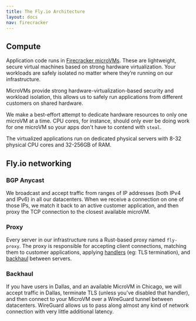 ```yaml
---
title: The Fly.io Architecture
layout: docs
nav: firecracker
---
```


## Compute

Application code runs in [Firecracker microVMs](https://github.com/firecracker-microvm/firecracker). These are lightweight, secure virtual machines based on strong hardware virtualization. Your workloads are safely isolated no matter where they’re running on our infrastructure.

MicroVMs provide strong hardware-virtualization-based security and workload isolation, this allows us to safely run applications from different customers on shared hardware.

We make a best-effort attempt to dedicate hardware resources to only one microVM at a time. CPU cores, for instance, should only ever be doing work for one microVM so your apps don't have to contend with `steal`.

The virtualized applications run on dedicated physical servers with 8-32 physical CPU cores and 32-256GB of RAM.

## Fly.io networking

### BGP Anycast

We broadcast and accept traffic from ranges of IP addresses (both IPv4 and IPv6) in all our datacenters. When we receive a connection on one of those IPs, we match it back to an active customer application, and then proxy the TCP connection to the closest available microVM.

### Proxy

Every server in our infrastructure runs a Rust-based proxy named `fly-proxy`. The proxy is responsible for accepting client connections, matching them to customer applications, applying [handlers](/docs/networking/services/#connection-handlers) (eg: TLS termination), and [backhaul](#backhaul) between servers.

### Backhaul

If you have users in Dallas, and an available MicroVM in Chicago, we will accept traffic in Dallas, terminate TLS (unless you've disabled that handler), and then connect to your MicroVM over a WireGuard tunnel between datacenters. WireGuard allows us to pass along almost any kind of network connection with very little additional latency.
